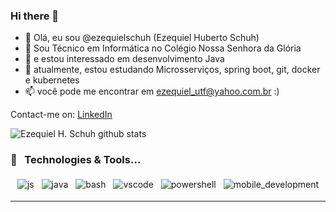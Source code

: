 ### Hi there 👋


- 👋 Olá, eu sou @ezequielschuh (Ezequiel Huberto Schuh)
- 🔭 Sou Técnico em Informática no Colégio Nossa Senhora da Glória
- 👀 e estou interessado em desenvolvimento Java
- 🌱 atualmente, estou estudando Microsserviços, spring boot, git, docker e kubernetes
- 📫 você pode me encontrar em ezequiel_utf@yahoo.com.br :)


Contact-me on:
[LinkedIn](https://linkedin.com/in/ezequiel-huberto-schuh-765212128)


![Ezequiel H. Schuh github stats](https://github-readme-stats.vercel.app/api?username=EzequielHubertoSchuh&show_icons=true&theme=radical)

### 🔧 &nbsp; Technologies & Tools...
<p align="center">

  <!-- For more icons like these follow : https://github.com/MikeCodesDotNET/ColoredBadges -->

  
  
  <img src="https://github.com/Quadrified/Quadrified/blob/master/assets/svg/dev/languages/js.svg" alt="js" style="vertical-align:top; margin:4px">
  <img src="https://github.com/Quadrified/Quadrified/blob/master/assets/svg/dev/languages/java.svg" alt="java" style="vertical-align:top; margin:4px">
  <img src="https://github.com/Quadrified/Quadrified/blob/master/assets/svg/dev/tools/bash.svg" alt="bash" style="vertical-align:top; margin:4px">
  <img src="https://github.com/Quadrified/Quadrified/blob/master/assets/svg/dev/tools/visualstudio_code.svg" alt="vscode" style="vertical-align:top; margin:4px">
  <img src="https://github.com/Quadrified/Quadrified/blob/master/assets/svg/dev/tools/powershell.svg" alt="powershell" style="vertical-align:top; margin:4px">
  <img src="https://github.com/Quadrified/Quadrified/blob/master/assets/svg/dev/misc/mobile.svg" alt="mobile_development" style="vertical-align:top; margin:4px">

</p>

----


